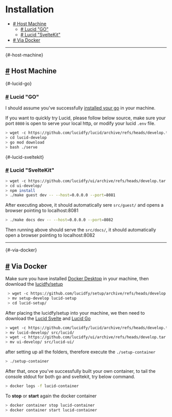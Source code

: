 # Installation

- [# Host Machine](#-host-machine)
  - [# Lucid "GO"](#-lucid-go)
  - [# Lucid "SvelteKit"](#-lucid-sveltekit)
- [# Via Docker](#-via-docker)

---

{#-host-machine}

## [#](#-host-machine) Host Machine

{#-lucid-go}

### [#](#-lucid-go) Lucid "GO"

I should assume you've successfully [installed your go](https://go.dev/dl/) in your machine.

If you want to quickly try Lucid, please follow below source, make sure your port `8080` is open to serve your local http, or modify your lucid `.env` file.

```bash
> wget -c https://github.com/lucidfy/lucid/archive/refs/heads/develop.tar.gz -O - | tar -xz
> cd lucid-develop
> go mod download
> bash ./serve
```

{#-lucid-sveltekit}

### [#](#-lucid-sveltekit) Lucid "SvelteKit"

```bash
> wget -c https://github.com/lucidfy/ui/archive/refs/heads/develop.tar.gz -O - | tar -xz
> cd ui-develop/
> npm install
> ./make guest dev -- --host=0.0.0.0 --port=8081
```

After executing above, it should automatically sere `src/guest/` and opens a browser pointing to localhost:8081

```bash
> ./make docs dev -- --host=0.0.0.0 --port=8082
```

Then running above should serve the `src/docs/`, it should automatically open a browser pointing to localhost:8082

---

{#-via-docker}

## [#](#-via-docker) Via Docker

Make sure you have installed [Docker Desktop](https://www.docker.com/products/docker-desktop/) in your machine, then download the [lucidfy/setup](https://github.com/lucidfy/setup)

```bash
 > wget -c https://github.com/lucidfy/setup/archive/refs/heads/develop.tar.gz -O - | tar -xz
 > mv setup-develop lucid-setup
 > cd lucid-setup/
```

After placing the lucidfy/setup into your machine, we then need to download the [Lucid Svelte](https://github.com/lucidfy/ui) and [Lucid Go](https://github.com/lucidfy/lucid)

```bash
> wget -c https://github.com/lucidfy/lucid/archive/refs/heads/develop.tar.gz -O - | tar -xz
> mv lucid-develop/ src/lucid/
> wget -c https://github.com/lucidfy/ui/archive/refs/heads/develop.tar.gz -O - | tar -xz
> mv ui-develop/ src/lucid-ui/
```

after setting up all the folders, therefore execute the `./setup-container`

```bash
> ./setup-container
```

After that, once you've successfully built your own container, to tail the console stdout for both go and sveltekit, try below command.

```bash
> docker logs -f lucid-container
```

To **stop** or **start** again the docker container

```bash
> docker container stop lucid-container
> docker container start lucid-container
```
